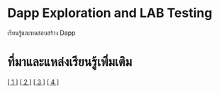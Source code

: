 # Dapp Exploration and LAB Testing 
เรียนรู้และทดสอบสร้าง Dapp 

# ที่มาและแหล่งเรียนรู้เพิ่มเติม 

[[ 1 ]](https://tpbabparn.medium.com/%E0%B8%A1%E0%B8%B7%E0%B8%AD%E0%B9%83%E0%B8%AB%E0%B8%A1%E0%B9%88%E0%B8%9A%E0%B8%B1%E0%B8%99%E0%B8%97%E0%B8%B6%E0%B8%81%E0%B8%81%E0%B8%B2%E0%B8%A3%E0%B9%80%E0%B8%A3%E0%B8%B5%E0%B8%A2%E0%B8%99-blockchain-development-%E0%B8%88%E0%B8%B2%E0%B8%81-microsoft-learn-part-1-d0ec12a668fc)
[[ 2 ]](https://solidity-by-example.org/)
[[ 3 ]](https://cryptozombies.io/)
[[ 4 ]](https://dev.to/t/solidity)

